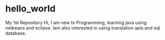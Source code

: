# hello_world
My 1st Repository
Hi,
I am new to Programming, learning java using netbeans and eclipse. Iam also interested in using translation apis and sql database.
